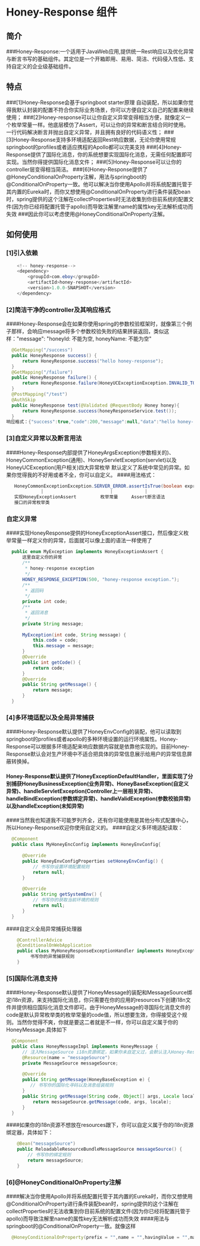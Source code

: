 # Honey-Response 组件
## 简介
###Honey-Response:一个适用于JavaWeb应用,提供统一Rest响应以及优化异常与断言书写的基础组件。其定位是一个开箱即用、易用、简洁、代码侵入性低、支持自定义的企业级基础组件。
## 特点
###[1]Honey-Response会基于springboot starter原理 自动装配，所以如果你觉得我默认封装的配置不符合你实际业务场景，你可以方便自定义自己的配置来继续使用；
###[2]Honey-response可以让你自定义异常变得相当方便，就像定义一个枚举常量一样。他底层模仿了Assert，可以让你的异常和断言结合同时使用。一行代码解决断言并抛出自定义异常，并且拥有良好的代码语义性；
###[3]Honey-Response支持多环境适配返回Rest响应数据，无论你使用常规springboot的profiles或者适应携程的Apollo都可以完美支持
###[4]Honey-Response提供了国际化消息，你的系统想要实现国际化消息，无需任何配置即可实现。当然你得提供国际化消息文件；
###[5]Honey-Response可以让你的controller层变得相当简洁。
###[6]Honey-Response提供了@HoneyConditionalOnProperty注解，用法与springboot的@ConditionalOnProperty一致。他可以解决当你使用Apollo并将系统配置托管于其内置的Eureka时，而你又想使用@ConditionalOnProperty进行条件装配bean时，spring提供的这个注解在collectProperties时无法收集到你目前系统的配置文件(因为你已经将配置托管于apollo)而导致注解里name的属性key无法解析成功而失效
###因此你可以考虑使用@HoneyConditionalOnProperty注解。
## 如何使用
### [1]引入依赖
```java  
    <!-- honey-response-->
    <dependency>
        <groupId>com.eboy</groupId>
        <artifactId>honey-response</artifactId>
        <version>1.0.0-SNAPSHOT</version>
    </dependency>
```
### [2]简洁干净的controller及其响应格式
####Honey-Response会在如果你使用spring的参数校验框架时，就像第三个例子那样，会响应message将多个参数校验失败的结果拼装返回，类似这样："message": "honeyId: 不能为空, honeyName: 不能为空"
```java  
  @GetMapping("/success")
  public HoneyResponse success() {
      return HoneyResponse.success("hello honey-response");
  }
  @GetMapping("/failure")
  public HoneyResponse failure() {
      return HoneyResponse.failure(HoneyUCExceptionException.INVALID_TOKEN);
  }
  @PostMapping("/test")
  @AuthSkip
  public HoneyResponse test(@Validated @RequestBody Honey honey){
      return HoneyResponse.success(honeyResponseService.test());
  }
响应格式：{"success":true,"code":200,"message":null,"data":"hello honey-response"}
```
### [3]自定义异常以及断言用法
####Honey-Response内部提供了HoneyArgsException(参数相关的)、HoneyCommonException(通用)、HoneyServletException(servlet)以及HoneyUCException(用户相关)四大异常枚举 默认定义了系统中常见的异常。如果你觉得我的不好用或者不全，你可以自定义。
####用法格式：
```java  
   HoneyCommonExceptionException.SERVER_ERROR.assertIsTrue(boolean expression);
             |                         |            |
   实现HoneyExceptionAssert         枚举常量     Assert断言语法
   接口的异常枚举类                                      
```
### 自定义异常
####实现HoneyResponse提供的HoneyExceptionAssert接口，然后像定义枚举常量一样定义你的异常，后面就可以像上面的语法一样使用了
```java  
  public enum MyException implements HoneyExceptionAssert {
      这里自定义你的异常
      /**
       * honey-response exception
       */
      HONEY_RESPONSE_EXCEPTION(500, "honey-response exception.");
      /**
       * 返回码
       */
      private int code;
      /**
       * 返回消息
       */
      private String message;
  
      MyException(int code, String message) {
          this.code = code;
          this.message = message;
      }
      @Override
      public int getCode() {
          return code;
      }
      @Override
      public String getMessage() {
          return message;
      }
  }                                      
```
### [4]多环境适配以及全局异常捕获
####Honey-Response默认提供了HoneyEnvConfig的装配，他可以读取到springboot的profiles或者apollo的多种环境设置的运行环境属性。Honey-Response可以根据多环境适配来响应数据内容就是依靠他实现的。目前Honey-Response默认会对生产环境中不适合把具体的异常信息展示给用户的异常信息屏蔽转换掉。
#### Honey-Response默认提供了HoneyExceptionDefaultHandler，里面实现了分别捕获HoneyBusinessException(业务异常)、HoneyBaseException(自定义异常)、handleServletException(Controller上一层相关异常)、handleBindException(参数绑定异常)、handleValidException(参数校验异常)以及handleException(未知异常)
####当然我也知道我不可能罗列齐全，还有你可能使用是其他分布式配置中心，所以Honey-Response欢迎你使用自定义的。
####自定义多环境适配读取：
```java  
  @Component
  public class MyHoneyEncConfig implements HoneyEnvConfig{
      
      @Override
      public HoneyEnvConfigProperties setHoneyEnvConfig() {
          // 书写你设置环境配置规则
          return null;
      }
  
      @Override
      public String getSystemEnv() {
          // 书写你的获取当前环境的规则
          return null;
      }
  }
```
####自定义全局异常捕获处理器
```java  
    @ControllerAdvice
    @ConditionalOnWebApplication
    public class MyHoneyResponseExceptionHandler implements HoneyExceptionHandler {
         书写你的异常捕获规则
    }
```
### [5]国际化消息支持
####Honey-Response默认提供了HoneyMessage的装配和MessageSource绑定i18n资源，来支持国际化消息，你只需要在你的应用的resources下创建i18n文件并提供相应国际化消息文件即可。由于HoneyMessage的寻国际化消息文件的code是默认异常枚举类的枚举常量的code值，所以想要生效，你得接受这个规则。当然你觉得不爽，你就是要这二者就是不一样，你可以自定义属于你的HoneyMessage.具体如下
```java  
  @Component
  public class HoneyMessageImpl implements HoneyMessage {
      // 注入MessageSource i18n资源绑定，如果你未自定义过，会默认注入Honey-Response提供的messageSource
      @Resource(name = "messageSource")
      private MessageSource messageSource;
  
      @Override
      public String getMessage(HoneyBaseException e) {
         // 书写你的国际化寻码以及消息组装规则
      }
      public String getMessage(String code, Object[] args, Locale locale) throws NoSuchMessageException {
          return messageSource.getMessage(code, args, locale);
      }
  }
```
####如果你的i18n资源不想放在resources跟下，你可以自定义属于你的i18n资源绑定器，具体如下：
```java  
    @Bean("messageSource")
    public ReloadableResourceBundleMessageSource messageSource() {
        // 书写你的绑定规则
        return messageSource;
    }
```
### [6]@HoneyConditionalOnProperty注解
####解决当你使用Apollo并将系统配置托管于其内置的Eureka时，而你又想使用@ConditionalOnProperty进行条件装配bean时，spring提供的这个注解在collectProperties时无法收集到你目前系统的配置文件(因为你已经将配置托管于apollo)而导致注解里name的属性key无法解析成功而失效
####用法与springboot的@ConditionalOnProperty一致。就像这样    
```java  
  @HoneyConditionalOnProperty(prefix = "",name = "",havingValue = "",matchIfMissing = true,enableApollo = true )
```
